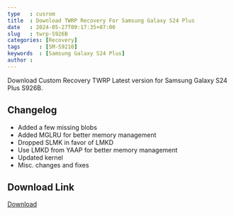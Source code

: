 ```yaml
---
type   : cusrom
title  : Download TWRP Recovery For Samsung Galaxy S24 Plus
date   : 2024-05-27T09:17:35+07:00
slug   : twrp-S926B
categories: [Recovery]
tags      : [SM-S9210]
keywords  : [Samsung Galaxy S24 Plus]
author :
---
```


Download Custom Recovery TWRP Latest version for Samsung Galaxy S24 Plus S926B.

## Changelog
- Added a few missing blobs
- Added MGLRU for better memory management
- Dropped SLMK in favor of LMKD
- Use LMKD from YAAP for better memory management
- Updated kernel
- Misc. changes and fixes


## Download Link
[Download](/)

